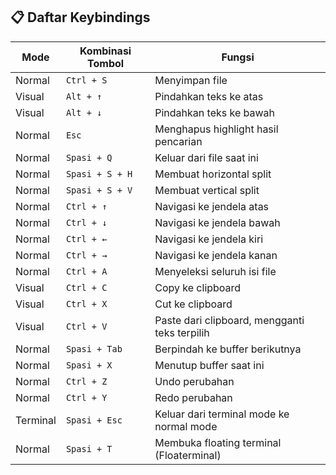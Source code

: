 ## 📋 Daftar Keybindings

| Mode     | Kombinasi Tombol | Fungsi                                        |
| -------- | ---------------- | --------------------------------------------- |
| Normal   | `Ctrl + S`       | Menyimpan file                                |
| Visual   | `Alt + ↑`        | Pindahkan teks ke atas                        |
| Visual   | `Alt + ↓`        | Pindahkan teks ke bawah                       |
| Normal   | `Esc`            | Menghapus highlight hasil pencarian           |
| Normal   | `Spasi + Q`      | Keluar dari file saat ini                     |
| Normal   | `Spasi + S + H`  | Membuat horizontal split                      |
| Normal   | `Spasi + S + V`  | Membuat vertical split                        |
| Normal   | `Ctrl + ↑`       | Navigasi ke jendela atas                      |
| Normal   | `Ctrl + ↓`       | Navigasi ke jendela bawah                     |
| Normal   | `Ctrl + ←`       | Navigasi ke jendela kiri                      |
| Normal   | `Ctrl + →`       | Navigasi ke jendela kanan                     |
| Normal   | `Ctrl + A`       | Menyeleksi seluruh isi file                   |
| Visual   | `Ctrl + C`       | Copy ke clipboard                             |
| Visual   | `Ctrl + X`       | Cut ke clipboard                              |
| Visual   | `Ctrl + V`       | Paste dari clipboard, mengganti teks terpilih |
| Normal   | `Spasi + Tab`    | Berpindah ke buffer berikutnya                |
| Normal   | `Spasi + X`      | Menutup buffer saat ini                       |
| Normal   | `Ctrl + Z`       | Undo perubahan                                |
| Normal   | `Ctrl + Y`       | Redo perubahan                                |
| Terminal | `Spasi + Esc`    | Keluar dari terminal mode ke normal mode      |
| Normal   | `Spasi + T`      | Membuka floating terminal (Floaterminal)      |

